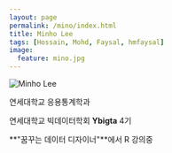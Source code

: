 ```yaml
---
layout: page
permalink: /mino/index.html
title: Minho Lee
tags: [Hossain, Mohd, Faysal, hmfaysal]
image:
  feature: mino.jpg
---
```


  <img src="{{ site.url }}/images/mino.jpg" alt="Minho Lee">


연세대학교 응용통계학과

연세대학교 빅데이터학회 **Ybigta** 4기

**"꿈꾸는 데이터 디자이너"**에서 R 강의중

